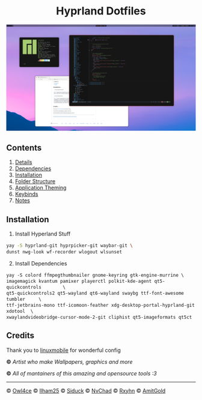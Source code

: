 <div align="center">
    <h1>Hyprland Dotfiles</h1>
</div>

![](/screenshots/screenshot.png)


## Contents ##
1. [Details](#details)
2. [Dependencies](#dependencies)
3. [Installation](#installation)
4. [Folder Structure](#folderStructure)
5. [Application Theming](#appTheming)
6. [Keybinds](#keybinds)
7. [Notes](#notes)

<a name="installation"></a>
## Installation ##
1. Install Hyperland Stuff 
```sh
yay -S hyprland-git hyprpicker-git waybar-git \
dunst nwg-look wf-recorder wlogout wlsunset
```
2. Install Dependencies
```
yay -S colord ffmpegthumbnailer gnome-keyring gtk-engine-murrine \
imagemagick kvantum pamixer playerctl polkit-kde-agent qt5-quickcontrols        \
qt5-quickcontrols2 qt5-wayland qt6-wayland swaybg ttf-font-awesome tumbler     \
ttf-jetbrains-mono ttf-icomoon-feather xdg-desktop-portal-hyprland-git xdotool  \
xwaylandvideobridge-cursor-mode-2-git cliphist qt5-imageformats qt5ct
```

## Credits

Thank you to [linuxmobile](https://github.com/linuxmobile) for wonderful config

**©** _Artist who make Wallpapers, graphics and more_

**©** _All of mantainers of this amazing and opensource tools :3_

---

© [Owl4ce](https://github.com/owl4ce) © [Ilham25](https://github.com/ilham25) ©
[Siduck](https://github.com/siduck) © [NvChad](https://github.com/NvChad) ©
[Rxyhn](https://github.com/rxyhn) © [AmitGold](https://github.com/AmitGolden)
